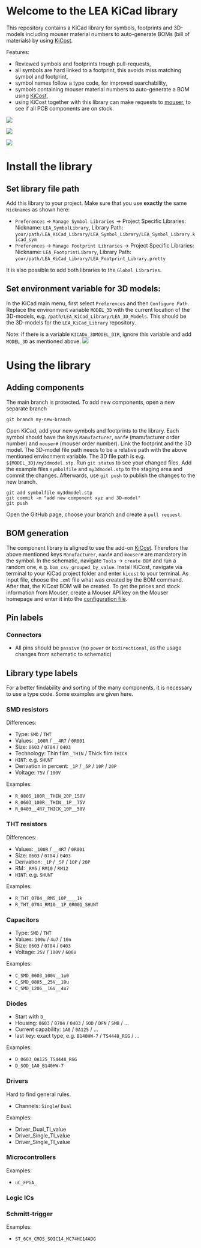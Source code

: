 # Welcome to the LEA KiCad library

This repository contains a KiCad library for symbols, footprints and 3D-models including mouser material numbers to auto-generate BOMs (bill of materials) by using [KiCost](https://github.com/hildogjr/KiCost).

Features:
 * Reviewed symbols and footprints trough pull-requests,
 * all symbols are hard linked to a footprint, this avoids miss matching symbol and footprint,
 * symbol names follow a type code, for improved searchability,
 * symbols containing mouser material numbers to auto-generate a BOM using [KiCost](https://github.com/hildogjr/KiCost),
 * using KiCost together with this library can make requests to [mouser](https://eu.mouser.com/), to see if all PCB components are on stock.

![](documentation/figures/symbol_linking.png)

![](documentation/figures/library_examples.png)

![](documentation/figures/kicost_example.png)

# Install the library

## Set library file path
Add this library to your project. Make sure that you use **exactly** the same `Nicknames` as shown here:
 * `Preferences` -> `Manage Symbol Libraries` -> Project Specific Libraries: Nickname: `LEA_SymbolLibrary`, Library Path: `your/path/LEA_KiCad_Library/LEA_Symbol_Library/LEA_Symbol_Library.kicad_sym`
 * `Preferences` -> `Manage Footprint Libraries` -> Project Specific Libraries: Nickname: `LEA_FootprintLibrary`, Library Path: `your/path/LEA_KiCad_Library/LEA_Footprint_Library.pretty`

It is also possible to add both libraries to the `Global Libraries`.



## Set environment variable for 3D models:
In the KiCad main menu, first select `Preferences` and then `Configure Path`.
Replace the environment variable `MODEL_3D` with the current location of the 3D-models, e.g. `/path/LEA_KiCad_Library/LEA_3D_Models`. This should be the 3D-models for the `LEA_KiCad_Library` repository.

Note: if there is a variable `KICADx_3DMODEL_DIR`, ignore this variable and add `MODEL_3D` as mentioned above.
![](documentation/figures/3d_model_path_preferences.png)

# Using the library

## Adding components
The main branch is protected. To add new components, open a new separate branch
```
git branch my-new-branch
```
Open KiCad, add your new symbols and footprints to the library. Each symbol should have the keys `Manufacturer`, `manf#` (manufacturer order number) and `mouser#` (mouser order number). Link the footprint and the 3D model. The 3D-model file path needs to be a relative path with the above mentioned environment variable. The 3D file path is e.g. `${MODEL_3D}/my3dmodel.stp`. Run `git status` to see your changed files. Add the example files `symbolfile` and `my3dmodel.stp` to the staging area and commit the changes. Afterwards, use `git push` to publish the changes to the new branch. 
```
git add symbolfile my3dmodel.stp
git commit -m "add new component xyz and 3D-model"
git push
```
Open the GitHub page, choose your branch and create a `pull request`.

## BOM generation
The component library is aligned to use the add-on [KiCost](https://github.com/hildogjr/KiCost). Therefore the above mentioned keys `Manufacturer`, `manf#` and `mouser#` are mandatory in the symbol. In the schematic, navigate `Tools` -> `create BOM` and run a random one, e.g. `bom_csv_grouped_by_value`. Install KiCost, navigate via terminal to your KiCad project folder and enter `kicost` to your terminal. As input file, choose the `.xml` file what was created by the BOM command. After that, the KiCost BOM will be created. To get the prices and stock information from Mouser, create a Mouser API key on the Mouser homepage and enter it into the [configuration file](https://hildogjr.github.io/KiCost/docs/_build/singlehtml/index.html#configuration-file). 

## Pin labels
### Connectors
 * All pins should be `passive` (no `power` or `bidirectional`, as the usage changes from schematic to schematic)
 

## Library type labels
For a better findability and sorting of the many components, it is necessary to use a type code. Some examples are given here.
### SMD resistors
Differences:
 * Type: `SMD` / `THT`
 * Values: `_100R` / `__4R7` / `0R001`
 * Size: `0603` / `0704` / `0403`
 * Technology: Thin film `_THIN` / Thick film `THICK`
 * `HINT`: e.g. `SHUNT`
 * Derivation in percent: `_1P` / `_5P` / `10P` / `20P`
 * Voltage: `75V` / `100V`

Examples:
 * `R_0805_100R__THIN_20P_150V`
 * `R_0603_100R__THIN__1P__75V`
 * `R_0403__4R7_THICK_10P__50V`


### THT resistors
 Differences:
 * Values: `_100R` / `__4R7` / `0R001`
 * Size: `0603` / `0704` / `0403`
 * Derivation: `_1P` / `_5P` / `10P` / `20P`
 * RM: `_RM5` / `RM10` / `RM12`
 * `HINT`: e.g. `SHUNT`

 Examples:
 * `R_THT_0704__RM5_10P____1k`
 * `R_THT_0704_RM10__1P_0R001_SHUNT`

### Capacitors
 * Type: `SMD` / `THT`
 * Values: `100u` / `4u7` / `10n`
 * Size: `0603` / `0704` / `0403`
 * Voltage: `25V` / `100V` / `600V`

Examples:
 * `C_SMD_0603_100V__1u0`
 * `C_SMD_0805__25V__10u`
 * `C_SMD_1206__16V__4u7`

### Diodes
 * Start with `D_`
 * Housing: `0603` / `0704` / `0403` / `SOD` / `DFN` / `SMB` / ...
 * Current capability: `1A0` / `0A125` / ...
 * last key: exact type, e.g. `B140HW-7` / `TS4448_RGG` / ...     

Examples:
 * `D_0603_0A125_TS4448_RGG`
 * `D_SOD_1A0_B140HW-7`

### Drivers
Hard to find general rules.
 * Channels: `Single`/ `Dual`    

Examples:
 * Driver_Dual_TI_value
 * Driver_Single_TI_value
 * Driver_Single_TI_value

### Microcontrollers
Examples:
 * `uC_FPGA_`
 
 
### Logic ICs


### Schmitt-trigger
Examples:
 * `ST_6CH_CMOS_SOIC14_MC74HC14ADG`


